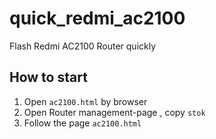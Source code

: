 # quick_redmi_ac2100
Flash Redmi AC2100 Router quickly

## How to start
1. Open `ac2100.html` by browser
2. Open Router management-page , copy `stok`
3. Follow the page `ac2100.html`
